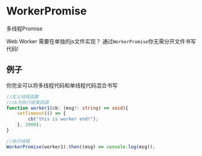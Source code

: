 # WorkerPromise
多线程Promise

Web Worker 需要在单独的js文件实现？
通过`WorkerPromise`你无需分开文件书写代码!

## 例子
你完全可以将多线程代码和单线程代码混合书写
```typescript Main.ts
//定义线程函数
//cb为执行结束回调
function worker1(cb: (msg?: string) => void){
    setTimeout(() => {
		cb("this is worker end!");
	}, 2000);
}

//执行线程
WorkerPromise(worker1).then((msg) => console.log(msg));
```